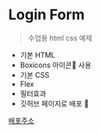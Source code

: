 # Login Form

> 수업용 html css 예제

- 기본 HTML
- Boxicons 아이콘🧡 사용
- 기본 CSS
- Flex
- 필터효과
- 깃허브 페이지로 배포 🚀

[배포주소](https://jbkim08.github.io/Login-Form/)
